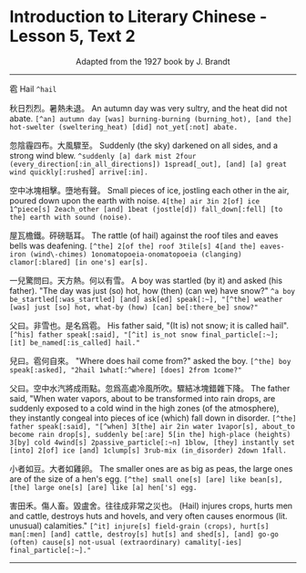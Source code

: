 # Introduction to Literary Chinese - Lesson 5, Text 2

<center>Adapted from the 1927 book by J. Brandt</center>

---

雹
Hail
`^hail`

秋日烈烈。暑熱未退。
An autumn day was very sultry, and the heat did not abate.
`[^an] autumn day [was] burning-burning (burning_hot), [and the] hot-swelter (sweltering_heat) [did] not_yet[:not] abate.`

忽陰霾四布。大風驟至。
Suddenly (the sky) darkened on all sides, and a strong wind blew.
`^suddenly [a] dark mist 2four (every_direction[:in_all_directions]) 1spread[_out], [and] [a] great wind quickly[:rushed] arrive[:in].`

空中冰塊相擊。墮地有聲。
Small pieces of ice, jostling each other in the air, poured down upon the earth with noise.
`4[the] air 3in 2[of] ice 1^piece[s] 2each_other [and] 1beat (jostle[d]) fall_down[:fell] [to the] earth with sound (noise).`

屋瓦檐鐵。砰磅聒耳。
The rattle (of hail) against the roof tiles and eaves bells was deafening.
`[^the] 2[of the] roof 3tile[s] 4[and the] eaves-iron (wind\-chimes) 1onomatopoeia-onomatopoeia (clanging) clamor[:blared] [in one's] ear[s].`

一兒驚問曰。天方熱。何以有雪。
A boy was startled (by it) and asked (his father). "The day was just (so) hot, how (then) (can we) have snow?"
`^a boy be_startled[:was_startled] [and] ask[ed] speak[:~], "[^the] weather [was] just [so] hot, what-by (how) [can] be[:there_be] snow?"`

父曰。非雪也。是名爲雹。
His father said, "(It is) not snow; it is called hail".
`[^his] father speak[:said], "[^it] is_not snow final_particle[:~]; [it] be_named[:is_called] hail."`

兒曰。雹何自來。
"Where does hail come from?" asked the boy.
`[^the] boy speak[:asked], "2hail 1what[:^where] [does] 2from 1come?"`

父曰。空中水汽將成雨點。忽爲高處冷風所吹。驟結冰塊錯雜下降。
The father said, "When water vapors, about to be transformed into rain drops, are suddenly exposed to a cold wind in the high zones (of the atmosphere), they instantly congeal into pieces of ice (which) fall down in disorder.
`[^the] father speak[:said], "[^when] 3[the] air 2in water 1vapor[s], about_to become rain drop[s], suddenly be[:are] 5[in the] high-place (heights) 3[by] cold 4wind[s] 2passive_particle[:~n] 1blow, [they] instantly set [into] 2[of] ice [and] 1clump[s] 3rub-mix (in_disorder) 2down 1fall.`

小者如豆。大者如雞卵。
The smaller ones are as big as peas, the large ones are of the size of a hen's egg.
`[^the] small one[s] [are] like bean[s], [the] large one[s] [are] like [a] hen['s] egg.`

害田禾。傷人畜。毀盧舍。往往成非常之災也。
(Hail) injures crops, hurts men and cattle, destroys huts and hovels, and very often causes enormous (lit. unusual) calamities."
`[^it] injure[s] field-grain (crops), hurt[s] man[:men] [and] cattle, destroy[s] hut[s] and shed[s], [and] go-go (often) cause[s] not-usual (extraordinary) camality[-ies] final_particle[:~]."`

---

